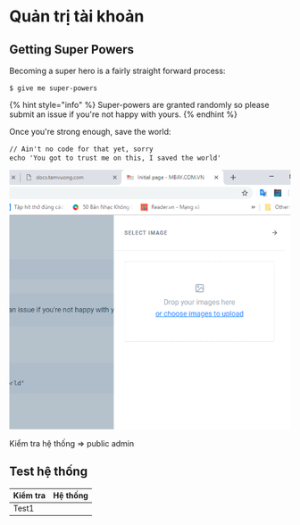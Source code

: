 # Quản trị tài khoản

## Getting Super Powers

Becoming a super hero is a fairly straight forward process:

```
$ give me super-powers
```

{% hint style="info" %}
 Super-powers are granted randomly so please submit an issue if you're not happy with yours.
{% endhint %}

Once you're strong enough, save the world:

```
// Ain't no code for that yet, sorry
echo 'You got to trust me on this, I saved the world'
```

![](.gitbook/assets/image.png)

Kiểm tra hệ thống =&gt; public admin

## Test hệ thống



| Kiểm tra | Hệ thống |
| :--- | :--- |
| Test1 |  |



